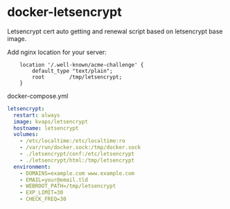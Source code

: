 # docker-letsencrypt
Letsencrypt cert auto getting and renewal script based on letsencrypt base image.


Add nginx location for your server:
```nginx
    location '/.well-known/acme-challenge' {
        default_type "text/plain";
        root        /tmp/letsencrypt;
    }
```

docker-compose.yml
```yaml
letsencrypt:
  restart: always
  image: kvaps/letsencrypt
  hostname: letsencrypt
  volumes:
    - /etc/localtime:/etc/localtime:ro
    - /var/run/docker.sock:/tmp/docker.sock
    - ./letsencrypt/conf:/etc/letsencrypt
    - ./letsencrypt/html:/tmp/letsencrypt
  environment:
    - DOMAINS=example.com www.example.com
    - EMAIL=your@email.tld
    - WEBROOT_PATH=/tmp/letsencrypt
    - EXP_LIMIT=30
    - CHECK_FREQ=30
```

